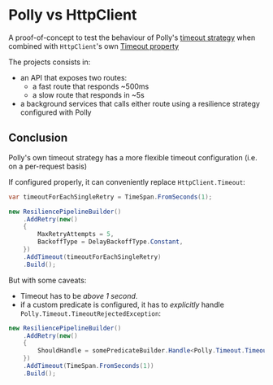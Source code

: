 # Polly vs HttpClient

A proof-of-concept to test the behaviour of Polly's [timeout strategy](https://www.pollydocs.org/strategies/timeout.html)
when combined with `HttpClient`'s own [Timeout property](https://learn.microsoft.com/en-us/dotnet/api/system.net.http.httpclient.timeout?view=net-7.0)

The projects consists in:
- an API that exposes two routes:
    - a fast route that responds ~500ms
    - a slow route that responds in ~5s
- a background services that calls either route using a resilience strategy configured with Polly

## Conclusion

Polly's own timeout strategy has a more flexible timeout configuration (i.e. on a per-request basis)

If configured properly, it can conveniently replace `HttpClient.Timeout`:

```csharp
var timeoutForEachSingleRetry = TimeSpan.FromSeconds(1);

new ResiliencePipelineBuilder()
    .AddRetry(new()
    {
        MaxRetryAttempts = 5,
        BackoffType = DelayBackoffType.Constant,
    })
    .AddTimeout(timeoutForEachSingleRetry)
    .Build();
```

But with some caveats:

- Timeout has to be *above 1 second*.
- if a custom predicate is configured, it has to *explicitly* handle `Polly.Timeout.TimeoutRejectedException`:

```csharp 
new ResiliencePipelineBuilder()
    .AddRetry(new()
    {
        ShouldHandle = somePredicateBuilder.Handle<Polly.Timeout.TimeoutRejectedException>()
    })
    .AddTimeout(TimeSpan.FromSeconds(1))
    .Build();
```
